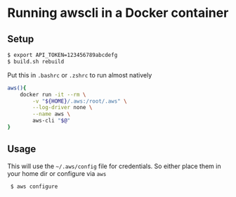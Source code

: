 # Running awscli in a Docker container
## Setup
```bash
$ export API_TOKEN=123456789abcdefg
$ build.sh rebuild
```

Put this in `.bashrc` or `.zshrc` to run almost natively
```bash
aws(){
    docker run -it --rm \
        -v "${HOME}/.aws:/root/.aws" \
        --log-driver none \
        --name aws \
        aws-cli "$@"
}
```

## Usage
This will use the `~/.aws/config` file for credentials. So either place them in your home dir
or configure via `aws`
```bash
 $ aws configure
```

